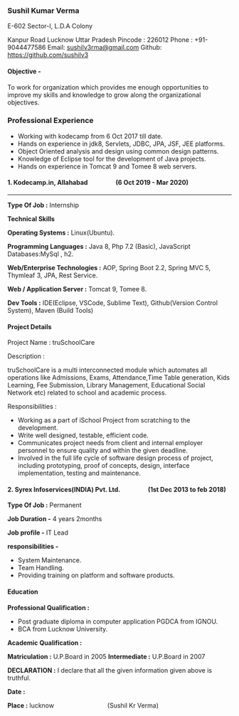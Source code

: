 ### Sushil Kumar Verma


E-602 Sector-I, L.D.A Colony

Kanpur Road Lucknow
Uttar Pradesh
Pincode : 226012
Phone : +91-9044477586
Email: sushilv3rma@gmail.com
Github: https://github.com/sushilv3

#### Objective -

To work for organization which provides me enough opportunities to improve my
skills and knowledge to grow along the organizational objectives.


### Professional Experience

- Working with kodecamp from 6 Oct 2017 till date.
- Hands on experience in jdk8, Servlets, JDBC, JPA, JSF, JEE platforms.
- Object Oriented analysis and design using common design patterns.
- Knowledge of Eclipse tool for the development of Java projects.
- Hands on experience in Tomcat 9 and Tomee 8 web servers.


#### 1. Kodecamp.in, Allahabad &emsp;&emsp;&emsp;&emsp; (6 Oct 2019 - Mar 2020)
<hr>

**Type Of Job :**  Internship

**Technical Skills**

**Operating Systems :** Linux(Ubuntu).

**Programming Languages :** Java 8, Php 7.2 (Basic), JavaScript
Databases:MySql , h2.

**Web/Enterprise Technologies :** AOP, Spring Boot 2.2, Spring MVC 5, Thymleaf 3, JPA, Rest Service.

**Web / Application Server :** Tomcat 9, Tomee 8.


**Dev Tools :** IDE(Eclipse, VSCode, Sublime Text), Github(Version Control System), Maven (Build Tools)

#### Project Details

Project Name : truSchoolCare

Description :

truSchoolCare is a multi interconnected module which automates all operations like
Admissions, Exams, Attendance,Time Table generation, Kids Learning, Fee Submission,
Library Management, Educational Social Network etc) related to school and academic
process.

Responsibilities :

- Working as a part of iSchool Project from scratching to the development.
- Write well designed, testable, efficient code.
- Communicates project needs from client and internal employer personnel to ensure
  quality and within the given deadline.
- Involved in the full life cycle of software design process of project, including
  prototyping, proof of concepts, design, interface implementation, testing and
  maintenance.


#### 2. Syrex  Infoservices(INDIA) Pvt. Ltd. &emsp;&emsp;&emsp;&emsp; (1st Dec 2013 to feb 2018)

**Type Of Job :** Permanent

**Job Duration -**  4 years 2months

**Job profile -**  IT Lead

**responsibilities -**

* System Maintenance.
* Team Handling.
* Providing training on platform and software products.

#### Education

**Professional Qualification :**

* Post graduate diploma in  computer application PGDCA from   IGNOU.
* BCA from Lucknow University.

**Academic Qualification :**

**Matriculation :** U.P.Board in 2005
**Intermediate :** U.P.Board in 2007

**DECLARATION :**  I declare that all the given information given above is truthful.

**Date :**

**Place :** lucknow   &emsp;&emsp;&emsp;&emsp;&emsp;&emsp;&emsp;&emsp;                                                          (Sushil Kr Verma)
